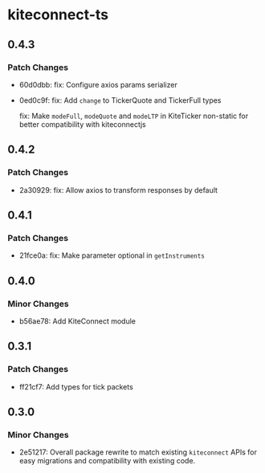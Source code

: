 # kiteconnect-ts

## 0.4.3

### Patch Changes

- 60d0dbb: fix: Configure axios params serializer
- 0ed0c9f: fix: Add `change` to TickerQuote and TickerFull types

  fix: Make `modeFull`, `modeQuote` and `modeLTP` in KiteTicker non-static for better compatibility with kiteconnectjs

## 0.4.2

### Patch Changes

- 2a30929: fix: Allow axios to transform responses by default

## 0.4.1

### Patch Changes

- 21fce0a: fix: Make parameter optional in `getInstruments`

## 0.4.0

### Minor Changes

- b56ae78: Add KiteConnect module

## 0.3.1

### Patch Changes

- ff21cf7: Add types for tick packets

## 0.3.0

### Minor Changes

- 2e51217: Overall package rewrite to match existing `kiteconnect` APIs for easy migrations and compatibility with existing code.
